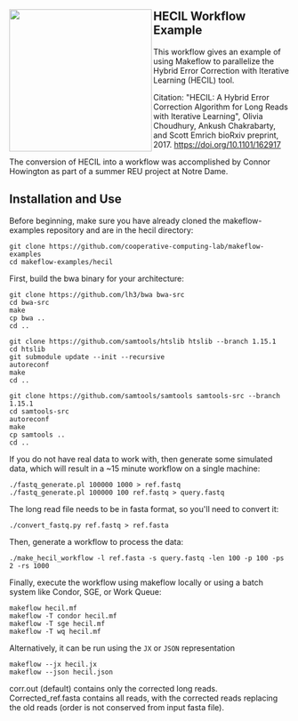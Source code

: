 <img align=left src=image.png width=256></img>
HECIL Workflow Example
----------------------

This workflow gives an example of using Makeflow to parallelize
the Hybrid Error Correction with Iterative Learning (HECIL) tool.

Citation:
"HECIL: A Hybrid Error Correction Algorithm for Long Reads with Iterative Learning",
Olivia Choudhury, Ankush Chakrabarty, and Scott Emrich
bioRxiv preprint, 2017.
https://doi.org/10.1101/162917

The conversion of HECIL into a workflow was accomplished
by Connor Howington as part of a summer REU project at Notre Dame.

Installation and Use
--------------------

Before beginning, make sure you have already cloned the makeflow-examples repository and are in the hecil directory:

```
git clone https://github.com/cooperative-computing-lab/makeflow-examples
cd makeflow-examples/hecil
```

First, build the bwa binary for your architecture:

```
git clone https://github.com/lh3/bwa bwa-src
cd bwa-src
make
cp bwa ..
cd ..

git clone https://github.com/samtools/htslib htslib --branch 1.15.1
cd htslib
git submodule update --init --recursive
autoreconf
make
cd ..

git clone https://github.com/samtools/samtools samtools-src --branch 1.15.1
cd samtools-src
autoreconf
make
cp samtools ..
cd ..
```

If you do not have real data to work with, then generate
some simulated data, which will result in a ~15 minute workflow
on a single machine:

```
./fastq_generate.pl 100000 1000 > ref.fastq
./fastq_generate.pl 100000 100 ref.fastq > query.fastq
```

The long read file needs to be in fasta format, so you'll need to convert it:

```
./convert_fastq.py ref.fastq > ref.fasta
```

Then, generate a workflow to process the data:

```
./make_hecil_workflow -l ref.fasta -s query.fastq -len 100 -p 100 -ps 2 -rs 1000
```

Finally, execute the workflow using makeflow locally
or using a batch system like Condor, SGE, or Work Queue:

```
makeflow hecil.mf
makeflow -T condor hecil.mf
makeflow -T sge hecil.mf
makeflow -T wq hecil.mf
```
Alternatively, it can be run using the `JX` or `JSON` representation
```
makeflow --jx hecil.jx
makeflow --json hecil.json
```

corr.out (default) contains only the corrected long reads.  Corrected_ref.fasta contains all reads, with the corrected reads replacing the old reads (order is not conserved from input fasta file).


